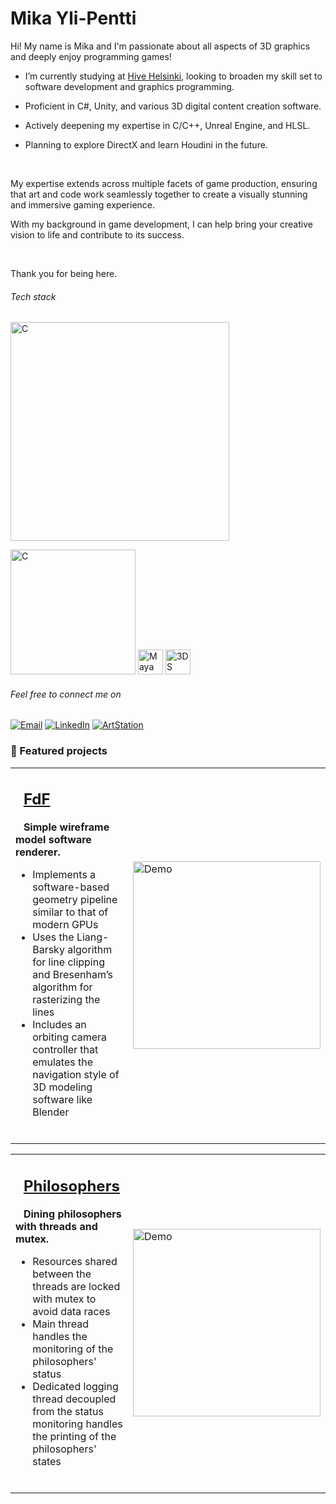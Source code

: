 # Mika Yli-Pentti

Hi! My name is Mika and I'm passionate about all aspects of 3D graphics and deeply enjoy programming games!
<br>

- I’m currently studying at [Hive Helsinki](https://www.hive.fi/), looking to broaden my skill set to software development and graphics programming.

- Proficient in C#, Unity, and various 3D digital content creation software.

- Actively deepening my expertise in C/C++, Unreal Engine, and HLSL.

- Planning to explore DirectX and learn Houdini in the future.
  
<br>

My expertise extends across multiple facets of game production, ensuring that art and code work seamlessly together to create a visually stunning and immersive gaming experience.

With my background in game development, I can help bring your creative vision to life and contribute to its success.

<br>

Thank you for being here.

###### Tech stack

<p>
  <img src="https://skillicons.dev/icons?i=c,cpp,cs,java,github,git,firebase" alt="C" width="350" height="350"/>
</p>

<p>
  <img src="https://skillicons.dev/icons?i=unreal,unity,blender,ps" alt="C" width="200" height="200"/>
  <img src="https://cdn.jsdelivr.net/gh/devicons/devicon@latest/icons/maya/maya-original.svg" alt="Maya" width="40" height="40"/>
  <img src="https://cdn.jsdelivr.net/gh/devicons/devicon@latest/icons/threedsmax/threedsmax-original.svg" alt="3DS Max" width="40" height="40"/>
</p>

###### Feel free to connect me on

[![Email](https://img.shields.io/badge/Gmail-red?style=for-the-badge&logo=gmail&logoColor=white)](mailto:mika.ylipentti@gmail.com)
[![LinkedIn](https://img.shields.io/badge/Linkedin-blue?style=for-the-badge&logo=LinkedIn&logoColor=white)](https://www.linkedin.com/in/mika-yli-pentti/)
[![ArtStation](https://img.shields.io/badge/ArtStation-%23202020?style=for-the-badge&logo=artstation&logoColor=%2300a8ff)](https://www.artstation.com/mikaylipentti)


### 🚀 Featured projects

<table>
<tr>
<td>

## &nbsp;&nbsp;[FdF](https://github.com/mordori/FdF)

&nbsp;&nbsp;&nbsp;**Simple wireframe model software renderer.**
- Implements a software-based geometry pipeline similar to that of modern GPUs
- Uses the Liang-Barsky algorithm for line clipping and Bresenham’s algorithm for rasterizing the lines
- Includes an orbiting camera controller that emulates the navigation style of 3D modeling software like Blender

<br>

</td>
<td>

<img src="doc/42.gif" alt="Demo" width="300"/>

</td>
</tr>
</table>

<table>
<tr>
<td>

## &nbsp;&nbsp;[Philosophers](https://github.com/mordori/Philosophers)

&nbsp;&nbsp;&nbsp;**Dining philosophers with threads and mutex.**
- Resources shared between the threads are locked with mutex to avoid data races
- Main thread handles the monitoring of the philosophers' status
- Dedicated logging thread decoupled from the status monitoring handles the printing of the philosophers' states

<br>

</td>
<td>

<img src="doc/asdasd.gif" alt="Demo" width="300"/>

</td>
</tr>
</table>
